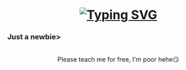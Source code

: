<h1 align="center"> 
  <a href="https://git.io/typing-svg"><img src="https://readme-typing-svg.herokuapp.com?font=Fira+Code&pause=1000&color=D071D7FF&width=435&lines=Hello+There!+🫶🏼💜💚;+I'm+Jodeley+Claro!;" alt="Typing SVG" /></a>
</h1>

<h3 align=center">Just a newbie>
 </h3>

<br/>

<div align="center">
  Please teach me for free, I'm poor hehe😏
<div/>
